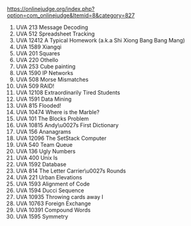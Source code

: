 https://onlinejudge.org/index.php?option=com_onlinejudge&Itemid=8&category=827
1. UVA 213 Message Decoding
2. UVA 512 Spreadsheet Tracking
3. UVA 12412 A Typical Homework (a.k.a Shi Xiong Bang Bang Mang)
1. UVA 1589 Xiangqi
2. UVA 201 Squares
3. UVA 220 Othello
4. UVA 253 Cube painting
5. UVA 1590 IP Networks
6. UVA 508 Morse Mismatches
7. UVA 509 RAID!
8. UVA 12108 Extraordinarily Tired Students
9. UVA 1591 Data Mining
10. UVA 815 Flooded!
1. UVA 10474 Where is the Marble?
2. UVA 101 The Blocks Problem
3. UVA 10815 Andy\u0027s First Dictionary
4. UVA 156 Ananagrams
5. UVA 12096 The SetStack Computer
6. UVA 540 Team Queue
7. UVA 136 Ugly Numbers
8. UVA 400 Unix ls
9. UVA 1592 Database
10. UVA 814 The Letter Carrier\u0027s Rounds
11. UVA 221 Urban Elevations
1. UVA 1593 Alignment of Code
2. UVA 1594 Ducci Sequence
3. UVA 10935 Throwing cards away I
4. UVA 10763 Foreign Exchange
5. UVA 10391 Compound Words
6. UVA 1595 Symmetry